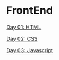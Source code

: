 # FrontEnd

[Day 01: HTML](/HTML_Notes.txt) 

[Day 02: CSS](/CSS_notes.txt)

[Day 03: Javascript](javascript.txt)


